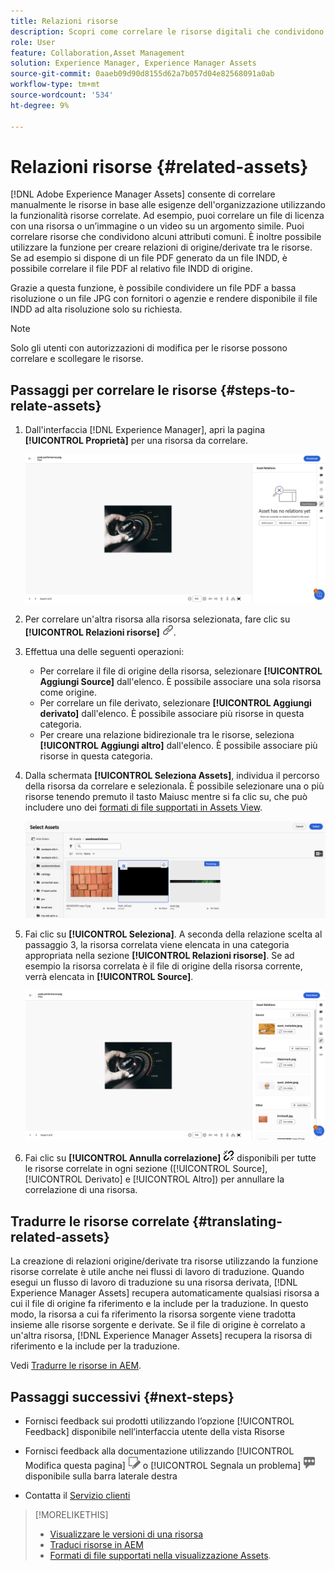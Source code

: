 ```yaml
---
title: Relazioni risorse
description: Scopri come correlare le risorse digitali che condividono alcuni attributi comuni. Crea inoltre relazioni derivate dall’origine tra risorse digitali utilizzando le relazioni tra risorse.
role: User
feature: Collaboration,Asset Management
solution: Experience Manager, Experience Manager Assets
source-git-commit: 0aaeb09d90d8155d62a7b057d04e82568091a0ab
workflow-type: tm+mt
source-wordcount: '534'
ht-degree: 9%

---
```


# Relazioni risorse {#related-assets}

[!DNL Adobe Experience Manager Assets] consente di correlare manualmente le risorse in base alle esigenze dell&#39;organizzazione utilizzando la funzionalità risorse correlate. Ad esempio, puoi correlare un file di licenza con una risorsa o un’immagine o un video su un argomento simile. Puoi correlare risorse che condividono alcuni attributi comuni. È inoltre possibile utilizzare la funzione per creare relazioni di origine/derivate tra le risorse. Se ad esempio si dispone di un file PDF generato da un file INDD, è possibile correlare il file PDF al relativo file INDD di origine.

Grazie a questa funzione, è possibile condividere un file PDF a bassa risoluzione o un file JPG con fornitori o agenzie e rendere disponibile il file INDD ad alta risoluzione solo su richiesta.

>[!NOTE]
>
>Solo gli utenti con autorizzazioni di modifica per le risorse possono correlare e scollegare le risorse.

## Passaggi per correlare le risorse {#steps-to-relate-assets}

1. Dall&#39;interfaccia [!DNL Experience Manager], apri la pagina **[!UICONTROL Proprietà]** per una risorsa da correlare.

   ![apri la pagina Proprietà di una risorsa per correlarla](assets/asset-properties-relate-assets.png)

1. Per correlare un&#39;altra risorsa alla risorsa selezionata, fare clic su **[!UICONTROL Relazioni risorse]** ![correlare risorse](assets/do-not-localize/link-relate.png).
1. Effettua una delle seguenti operazioni:

   * Per correlare il file di origine della risorsa, selezionare **[!UICONTROL Aggiungi Source]** dall&#39;elenco. È possibile associare una sola risorsa come origine.
   * Per correlare un file derivato, selezionare **[!UICONTROL Aggiungi derivato]** dall&#39;elenco. È possibile associare più risorse in questa categoria.
   * Per creare una relazione bidirezionale tra le risorse, seleziona **[!UICONTROL Aggiungi altro]** dall&#39;elenco. È possibile associare più risorse in questa categoria.

1. Dalla schermata **[!UICONTROL Seleziona Assets]**, individua il percorso della risorsa da correlare e selezionala. È possibile selezionare una o più risorse tenendo premuto il tasto Maiusc mentre si fa clic su, che può includere uno dei [formati di file supportati in Assets View](supported-file-formats.md).

   ![aggiungi risorsa correlata](assets/add-related-asset.png)

1. Fai clic su **[!UICONTROL Seleziona]**. A seconda della relazione scelta al passaggio 3, la risorsa correlata viene elencata in una categoria appropriata nella sezione **[!UICONTROL Relazioni risorse]**. Se ad esempio la risorsa correlata è il file di origine della risorsa corrente, verrà elencata in **[!UICONTROL Source]**.

   ![Esempio di relazione Assets](assets/asset-relations-example.png)

1. Fai clic su **[!UICONTROL Annulla correlazione]** ![annulla correlazione risorse](assets/do-not-localize/link-unrelate-icon.png) disponibili per tutte le risorse correlate in ogni sezione ([!UICONTROL Source], [!UICONTROL Derivato] e [!UICONTROL Altro]) per annullare la correlazione di una risorsa.

## Tradurre le risorse correlate {#translating-related-assets}

La creazione di relazioni origine/derivate tra risorse utilizzando la funzione risorse correlate è utile anche nei flussi di lavoro di traduzione. Quando esegui un flusso di lavoro di traduzione su una risorsa derivata, [!DNL Experience Manager Assets] recupera automaticamente qualsiasi risorsa a cui il file di origine fa riferimento e la include per la traduzione. In questo modo, la risorsa a cui fa riferimento la risorsa sorgente viene tradotta insieme alle risorse sorgente e derivate. Se il file di origine è correlato a un&#39;altra risorsa, [!DNL Experience Manager Assets] recupera la risorsa di riferimento e la include per la traduzione.

Vedi [Tradurre le risorse in AEM](https://experienceleague.adobe.com/en/docs/experience-manager-cloud-service/content/assets/admin/translate-assets).

## Passaggi successivi {#next-steps}

* Fornisci feedback sui prodotti utilizzando l’opzione [!UICONTROL Feedback] disponibile nell’interfaccia utente della vista Risorse

* Fornisci feedback alla documentazione utilizzando [!UICONTROL Modifica questa pagina] ![modifica la pagina](assets/do-not-localize/edit-page.png) o [!UICONTROL Segnala un problema] ![crea un problema GitHub](assets/do-not-localize/github-issue.png) disponibile sulla barra laterale destra

* Contatta il [Servizio clienti](https://experienceleague.adobe.com/it?support-solution=General#support)

>[!MORELIKETHIS]
>
>* [Visualizzare le versioni di una risorsa](manage-organize.md#view-versions)
>* [Traduci risorse in AEM](https://experienceleague.adobe.com/en/docs/experience-manager-cloud-service/content/assets/admin/translate-assets)
>* [Formati di file supportati nella visualizzazione Assets](supported-file-formats.md).
